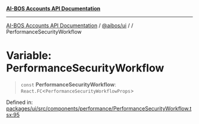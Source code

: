[**AI-BOS Accounts API Documentation**](../../../README.md)

***

[AI-BOS Accounts API Documentation](../../../README.md) / [@aibos/ui](../README.md) / [](../README.md) / PerformanceSecurityWorkflow

# Variable: PerformanceSecurityWorkflow

> `const` **PerformanceSecurityWorkflow**: `React.FC`\<`PerformanceSecurityWorkflowProps`\>

Defined in: [packages/ui/src/components/performance/PerformanceSecurityWorkflow.tsx:95](https://github.com/pohlai88/accounts/blob/48103fb36d28b2b9bfb33472b6de2f719773cde9/packages/ui/src/components/performance/PerformanceSecurityWorkflow.tsx#L95)
